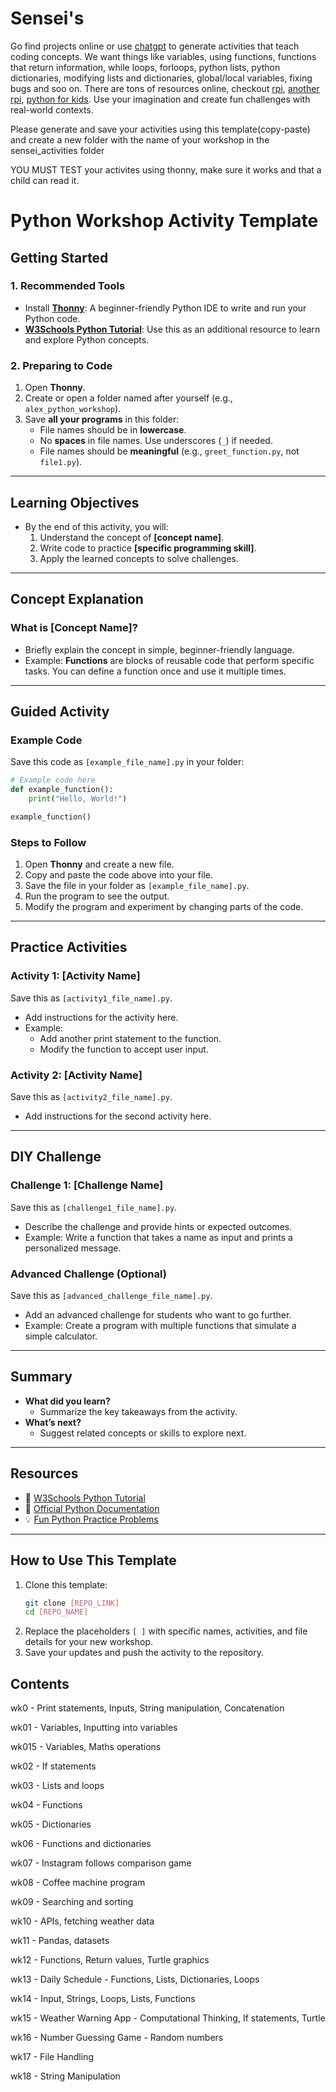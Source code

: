 # Sensei's
Go find projects online or use [chatgpt](chatgpt.com) to generate activities that teach coding concepts. We want things like variables, using functions, functions that return information, while loops, forloops, python lists, python dictionaries, modifying lists and dictionaries, global/local variables, fixing bugs and soo on. There are tons of resources online, checkout [rpi](https://www.raspberrypi.org/teach/), [another rpi](https://www.raspberrypi.org/blog/python-coding-for-kids-beyond-the-basics/), [python for kids](https://kidspython.com/#/).
Use your imagination and create fun challenges with real-world contexts.

Please generate and save your activities using this template(copy-paste) and create a new folder with the name of your workshop in the sensei_activities folder

YOU MUST TEST your activites using thonny, make sure it works and that a child can read it.


# Python Workshop Activity Template

## Getting Started

### 1. Recommended Tools
- Install **[Thonny](https://thonny.org/)**: A beginner-friendly Python IDE to write and run your Python code.
- **[W3Schools Python Tutorial](https://www.w3schools.com/python/)**: Use this as an additional resource to learn and explore Python concepts.

### 2. Preparing to Code
1. Open **Thonny**.
2. Create or open a folder named after yourself (e.g., `alex_python_workshop`).
3. Save **all your programs** in this folder:
   - File names should be in **lowercase**.
   - No **spaces** in file names. Use underscores (`_`) if needed.
   - File names should be **meaningful** (e.g., `greet_function.py`, not `file1.py`).

---

## Learning Objectives
- By the end of this activity, you will:
  1. Understand the concept of **[concept name]**.
  2. Write code to practice **[specific programming skill]**.
  3. Apply the learned concepts to solve challenges.

---

## Concept Explanation

### What is [Concept Name]?
- Briefly explain the concept in simple, beginner-friendly language.
- Example:
  **Functions** are blocks of reusable code that perform specific tasks. You can define a function once and use it multiple times.

---

## Guided Activity

### Example Code
Save this code as `[example_file_name].py` in your folder:
```python
# Example code here
def example_function():
    print("Hello, World!")

example_function()
```

### Steps to Follow
1. Open **Thonny** and create a new file.
2. Copy and paste the code above into your file.
3. Save the file in your folder as `[example_file_name].py`.
4. Run the program to see the output.
5. Modify the program and experiment by changing parts of the code.

---

## Practice Activities

### Activity 1: [Activity Name]
Save this as `[activity1_file_name].py`.

- Add instructions for the activity here.
- Example:
  - Add another print statement to the function.
  - Modify the function to accept user input.

### Activity 2: [Activity Name]
Save this as `[activity2_file_name].py`.

- Add instructions for the second activity here.

---

## DIY Challenge

### Challenge 1: [Challenge Name]
Save this as `[challenge1_file_name].py`.

- Describe the challenge and provide hints or expected outcomes.
- Example:
  Write a function that takes a name as input and prints a personalized message.

### Advanced Challenge (Optional)
Save this as `[advanced_challenge_file_name].py`.

- Add an advanced challenge for students who want to go further.
- Example:
  Create a program with multiple functions that simulate a simple calculator.

---

## Summary
- **What did you learn?**
  - Summarize the key takeaways from the activity.
- **What’s next?**
  - Suggest related concepts or skills to explore next.

---

## Resources
- 🐍 [W3Schools Python Tutorial](https://www.w3schools.com/python/)
- 🐍 [Official Python Documentation](https://docs.python.org/3/)
- 💡 [Fun Python Practice Problems](https://www.hackerrank.com/domains/tutorials/10-days-of-python)

---

## How to Use This Template
1. Clone this template:
   ```bash
   git clone [REPO_LINK]
   cd [REPO_NAME]
   ```
2. Replace the placeholders `[ ]` with specific names, activities, and file details for your new workshop.
3. Save your updates and push the activity to the repository.

## Contents

wk0 - Print statements, Inputs, String manipulation, Concatenation

wk01 - Variables, Inputting into variables

wk015 - Variables, Maths operations

wk02 - If statements

wk03 - Lists and loops

wk04 - Functions

wk05 - Dictionaries

wk06 - Functions and dictionaries

wk07 - Instagram follows comparison game

wk08 - Coffee machine program

wk09 - Searching and sorting

wk10 - APIs, fetching weather data

wk11 - Pandas, datasets

wk12 - Functions, Return values, Turtle graphics

wk13 - Daily Schedule - Functions, Lists, Dictionaries, Loops

wk14 - Input, Strings, Loops, Lists, Functions

wk15 - Weather Warning App - Computational Thinking, If statements, Turtle

wk16 - Number Guessing Game - Random numbers

wk17 - File Handling

wk18 - String Manipulation
